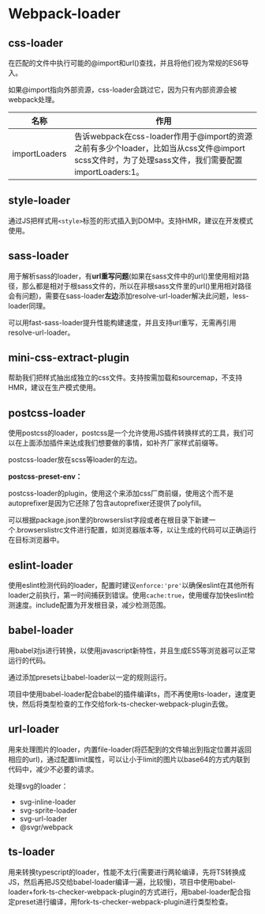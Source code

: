 # Webpack-loader

## css-loader

在匹配的文件中执行可能的@import和url()查找，并且将他们视为常规的ES6导入。

如果@import指向外部资源，css-loader会跳过它，因为只有内部资源会被webpack处理。

| 名称          | 作用                                                         |
| ------------- | ------------------------------------------------------------ |
| importLoaders | 告诉webpack在css-loader作用于@import的资源之前有多少个loader，比如当从css文件@import scss文件时，为了处理sass文件，我们需要配置importLoaders:1。 |

## style-loader

通过JS把样式用`<style>`标签的形式插入到DOM中。支持HMR，建议在开发模式使用。

## sass-loader

用于解析sass的loader，有**url重写问题**(如果在sass文件中的url()里使用相对路径，那么都是相对于根sass文件的，所以在非根sass文件里的url()里用相对路径会有问题)，需要在sass-loader**左边**添加resolve-url-loader解决此问题，less-loader同理。

可以用fast-sass-loader提升性能构建速度，并且支持url重写，无需再引用resolve-url-loader。

## mini-css-extract-plugin

帮助我们把样式抽出成独立的css文件。支持按需加载和sourcemap，不支持HMR，建议在生产模式使用。

## postcss-loader

使用postcss的loader，postcss是一个允许使用JS插件转换样式的工具，我们可以在上面添加插件来达成我们想要做的事情，如补齐厂家样式前缀等。

postcss-loader放在scss等loader的左边。

**postcss-preset-env：**

postcss-loader的plugin，使用这个来添加css厂商前缀，使用这个而不是autoprefixer是因为它还除了包含autoprefixer还提供了polyfill。

可以根据package.json里的browserslist字段或者在根目录下新建一个.browserslistrc文件进行配置，如浏览器版本等，以让生成的代码可以正确运行在目标浏览器中。

## eslint-loader

使用eslint检测代码的loader，配置时建议`enforce:'pre'`以确保eslint在其他所有loader之前执行，第一时间捕获到错误。使用`cache:true`，使用缓存加快eslint检测速度。include配置为开发根目录，减少检测范围。

## babel-loader

用babel对js进行转换，以使用javascript新特性，并且生成ES5等浏览器可以正常运行的代码。

通过添加presets让babel-loader以一定的规则运行。

项目中使用babel-loader配合babel的插件编译ts，而不再使用ts-loader，速度更快，然后将类型检查的工作交给fork-ts-checker-webpack-plugin去做。

## url-loader

用来处理图片的loader，内置file-loader(将匹配到的文件输出到指定位置并返回相应的url)，通过配置limit属性，可以让小于limit的图片以base64的方式内联到代码中，减少不必要的请求。

处理svg的loader：

- svg-inline-loader
- svg-sprite-loader
- svg-url-loader
- @svgr/webpack 

## ts-loader

用来转换typescript的loader，性能不太行(需要进行两轮编译，先将TS转换成JS，然后再把JS交给babel-loader编译一遍，比较慢)，项目中使用babel-loader+fork-ts-checker-webpack-plugin的方式进行，用babel-loader配合指定preset进行编译，用fork-ts-checker-webpack-plugin进行类型检查。





